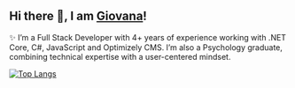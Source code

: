 ## Hi there 👋, I am <a href="https://giovanaandrade.github.io/" target="_blank">Giovana</a>!

✨ I’m a Full Stack Developer with 4+ years of experience working with .NET Core, C#, JavaScript and Optimizely CMS. I’m also a Psychology graduate, combining technical expertise with a user-centered mindset.

 
[![Top Langs](https://github-readme-stats.vercel.app/api/top-langs/?username=giovanaandrade&layout=compact&count_private=true&theme=omni)](https://github.com/anuraghazra/github-readme-stats)
